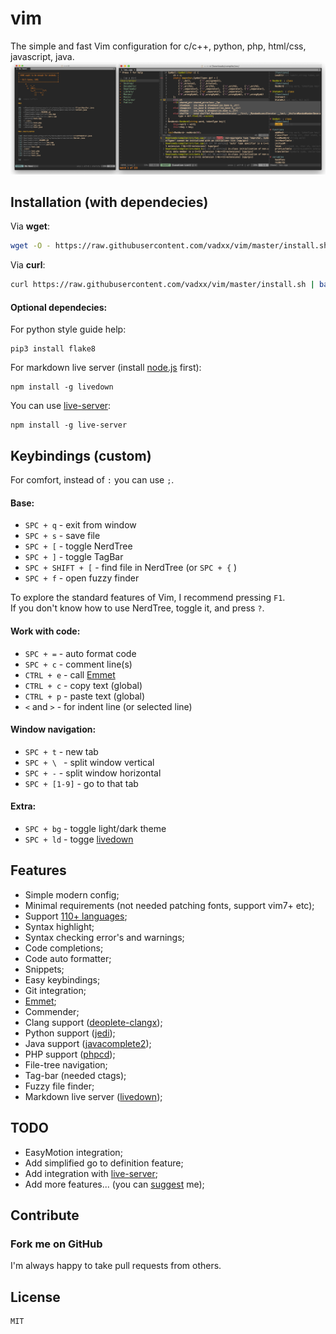 # vim
The simple and fast Vim configuration for c/c++, python, php, html/css, javascript, java.
![demo]

## Installation (with dependecies)
Via **wget**:
```bash
wget -O - https://raw.githubusercontent.com/vadxx/vim/master/install.sh | bash
```
Via **curl**:
```bash
curl https://raw.githubusercontent.com/vadxx/vim/master/install.sh | bash
```

#### Optional dependecies:
For python style guide help:
```
pip3 install flake8
```
For markdown live server (install [node.js] first):
```
npm install -g livedown
```
You can use [live-server]:
```
npm install -g live-server
```

## Keybindings (custom)
For comfort, instead of `:` you can use `;`. 
#### Base:
*   `SPC + q` - exit from window
*   `SPC + s` - save file
*   `SPC + [` - toggle NerdTree
*   `SPC + ]` - toggle TagBar
*   `SPC + SHIFT + [` - find file in NerdTree (or `SPC + {` )
*   `SPC + f` - open fuzzy finder

 To explore the standard features of Vim, I recommend pressing `F1`. <br>
 If you don't know how to use NerdTree, toggle it, and press `?`.

#### Work with code:
*   `SPC + =` - auto format code
*   `SPC + c` - comment line(s)
*   `CTRL + e` - call [Emmet]
*   `CTRL + c` - copy text (global)
*   `CTRL + p` - paste text (global)
*   `<` and `>` - for indent line (or selected line)

#### Window navigation:
*   `SPC + t` - new tab
*   `SPC + \ ` - split window vertical
*   `SPC + -` - split window horizontal
*   `SPC + [1-9]` - go to that tab

#### Extra:
*   `SPC + bg` - toggle light/dark theme
*   `SPC + ld` - togge [livedown]

## Features
*   Simple modern config;
*   Minimal requirements (not needed patching fonts, support vim7+ etc);
*   Support [110+ languages](https://github.com/sheerun/vim-polyglot);
*   Syntax highlight;
*   Syntax checking error's and warnings;
*   Code completions;
*   Code auto formatter;
*   Snippets;
*   Easy keybindings;
*   Git integration;
*   [Emmet];
*   Commender;
*   Clang support ([deoplete-clangx]);
*   Python support ([jedi]);
*   Java support ([javacomplete2]);
*   PHP support ([phpcd]);
*   File-tree navigation;
*   Tag-bar (needed ctags);
*   Fuzzy file finder;
*   Markdown live server ([livedown]);

## TODO
*   EasyMotion integration;
*   Add simplified go to definition feature;
*   Add integration with [live-server];
*   Add more features... (you can [suggest](mailto:thevadxx@gmail.com) me);

## Contribute
### Fork me on GitHub
I'm always happy to take pull requests from others.

[homebrew]:https://brew.sh
[vim-plug]:https://github.com/junegunn/vim-plug
[Vim]:http://www.vim.org/download.php#pc
[node.js]:https://nodejs.org/en/
[live-server]:https://www.npmjs.com/package/live-server
[demo]:./demo.png "Demo image (start page and c++ project example)"

[Emmet]:https://github.com/mattn/emmet-vim
[deoplete-clangx]:https://github.com/Shougo/deoplete-clangx
[jedi]:https://github.com/zchee/deoplete-jedi
[javacomplete2]:https://github.com/artur-shaik/vim-javacomplete2
[phpcd]:https://github.com/lvht/phpcd.vim

[livedown]:https://github.com/shime/livedown
## License
```
MIT
```
